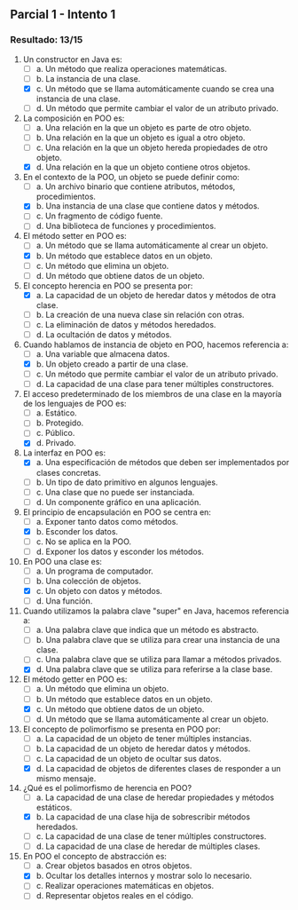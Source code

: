 ## Parcial 1 - Intento 1
### Resultado: 13/15
1. Un constructor en Java es:
    - [ ] a. Un método que realiza operaciones matemáticas.  
    - [ ] b. La instancia de una clase.  
    - [x] c. Un método que se llama automáticamente cuando se crea una instancia de una clase.  
    - [ ] d. Un método que permite cambiar el valor de un atributo privado.  

2. La composición en POO es:
    - [ ] a. Una relación en la que un objeto es parte de otro objeto.  
    - [ ] b. Una relación en la que un objeto es igual a otro objeto.  
    - [ ] c. Una relación en la que un objeto hereda propiedades de otro objeto.  
    - [x] d. Una relación en la que un objeto contiene otros objetos.  

3. En el contexto de la POO, un objeto se puede definir como:
    - [ ] a. Un archivo binario que contiene atributos, métodos, procedimientos.  
    - [x] b. Una instancia de una clase que contiene datos y métodos.  
    - [ ] c. Un fragmento de código fuente.  
    - [ ] d. Una biblioteca de funciones y procedimientos.  

4. El método setter en POO es:
    - [ ] a. Un método que se llama automáticamente al crear un objeto.  
    - [x] b. Un método que establece datos en un objeto.  
    - [ ] c. Un método que elimina un objeto.  
    - [ ] d. Un método que obtiene datos de un objeto.  

5. El concepto herencia en POO se presenta por:
    - [x] a. La capacidad de un objeto de heredar datos y métodos de otra clase.  
    - [ ] b. La creación de una nueva clase sin relación con otras.  
    - [ ] c. La eliminación de datos y métodos heredados.  
    - [ ] d. La ocultación de datos y métodos.  

6. Cuando hablamos de instancia de objeto en POO, hacemos referencia a:
    - [ ] a. Una variable que almacena datos.  
    - [x] b. Un objeto creado a partir de una clase.  
    - [ ] c. Un método que permite cambiar el valor de un atributo privado.  
    - [ ] d. La capacidad de una clase para tener múltiples constructores.  

7. El acceso predeterminado de los miembros de una clase en la mayoría de los lenguajes de POO es:
    - [ ] a. Estático.  
    - [ ] b. Protegido.  
    - [ ] c. Público.  
    - [x] d. Privado.  

8. La interfaz en POO es:
    - [x] a. Una especificación de métodos que deben ser implementados por clases concretas.  
    - [ ] b. Un tipo de dato primitivo en algunos lenguajes.  
    - [ ] c. Una clase que no puede ser instanciada.  
    - [ ] d. Un componente gráfico en una aplicación.  

9. El principio de encapsulación en POO se centra en:
    - [ ] a. Exponer tanto datos como métodos.  
    - [x] b. Esconder los datos.  
    - [ ] c. No se aplica en la POO.  
    - [ ] d. Exponer los datos y esconder los métodos.  

10. En POO una clase es:
    - [ ] a. Un programa de computador.  
    - [ ] b. Una colección de objetos.  
    - [x] c. Un objeto con datos y métodos.  
    - [ ] d. Una función.  

11. Cuando utilizamos la palabra clave "super" en Java, hacemos referencia a:
    - [ ] a. Una palabra clave que indica que un método es abstracto.  
    - [ ] b. Una palabra clave que se utiliza para crear una instancia de una clase.  
    - [ ] c. Una palabra clave que se utiliza para llamar a métodos privados.  
    - [x] d. Una palabra clave que se utiliza para referirse a la clase base.  

12. El método getter en POO es:
    - [ ] a. Un método que elimina un objeto.  
    - [ ] b. Un método que establece datos en un objeto.  
    - [x] c. Un método que obtiene datos de un objeto.  
    - [ ] d. Un método que se llama automáticamente al crear un objeto.  

13. El concepto de polimorfismo se presenta en POO por:
    - [ ] a. La capacidad de un objeto de tener múltiples instancias.  
    - [ ] b. La capacidad de un objeto de heredar datos y métodos.  
    - [ ] c. La capacidad de un objeto de ocultar sus datos.  
    - [x] d. La capacidad de objetos de diferentes clases de responder a un mismo mensaje.  

14. ¿Qué es el polimorfismo de herencia en POO?
    - [ ] a. La capacidad de una clase de heredar propiedades y métodos estáticos.  
    - [x] b. La capacidad de una clase hija de sobrescribir métodos heredados.  
    - [ ] c. La capacidad de una clase de tener múltiples constructores.  
    - [ ] d. La capacidad de una clase de heredar de múltiples clases.  

15. En POO el concepto de abstracción es:
    - [ ] a. Crear objetos basados en otros objetos.  
    - [x] b. Ocultar los detalles internos y mostrar solo lo necesario.  
    - [ ] c. Realizar operaciones matemáticas en objetos.  
    - [ ] d. Representar objetos reales en el código.  